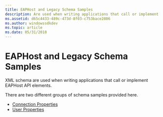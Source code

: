```yaml
---
title: EAPHost and Legacy Schema Samples
description: Are used when writing applications that call or implement EAPHost API elements.
ms.assetid: d65c4433-489c-473d-8f03-c753bace2806
ms.author: windowssdkdev
ms.topic: article
ms.date: 05/31/2018
---
```


# EAPHost and Legacy Schema Samples

XML schema are used when writing applications that call or implement EAPHost API elements.

There are two different groups of schema samples provided here.

-   [Connection Properties](connection-profiles.md)
-   [User Properties](user-profiles.md)

 

 




